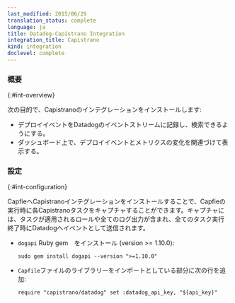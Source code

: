 ```yaml
---
last_modified: 2015/06/29
translation_status: complete
language: ja
title: Datadog-Capistrano Integration
integration_title: Capistrano
kind: integration
doclevel: complete
---
```


<!-- ### Overview
{:#int-overview}

Install the Capistrano Datadog integration to:

- Capture and search for deploy events in your event stream
- Correlate deploy events withe metric changes on dashboards -->

### 概要
{:#int-overview}

次の目的で、Capistranoのインテグレーションをインストールします:

* デプロイイベントをDatadogのイベントストリームに記録し、検索できるようにする。
* ダッシュボード上で、デプロイイベントとメトリクスの変化を関連づけて表示する。


<!-- ### Configuration
{:#int-configuration}

Installing the Capistrano integration for a particular Capfile will capture each Capistrano task that that Capfile runs, including the roles that the task applies to and any logging output that it emits and submits them as events to Datadog at the end of the execution of all the tasks.

- Install the `dogapi` Ruby gem (version &gt;= 1.10.0):

        sudo gem install dogapi --version "&gt;=1.10.0"

- Add this to the beginning of your `Capfile`:

        require "capistrano/datadog" set :datadog_api_key, "${api_key}" -->

### 設定
{:#int-configuration}

CapfieへCapistranoインテグレーションをインストールすることで、Capfieの実行時に各Capistranoタスクをキャプチャすることができます。キャプチャには、タスクが適用されるロールや全てのログ出力が含まれ、全てのタスク実行終了時にDatadogへイベントとして送信されます。

- `dogapi` Ruby gem　をインストール (version >= 1.10.0):

      sudo gem install dogapi --version ">=1.10.0"

- `Capfile`ファイルのライブラリーをインポートとしている部分に次の行を追加:

      require "capistrano/datadog" set :datadog_api_key, "${api_key}"
